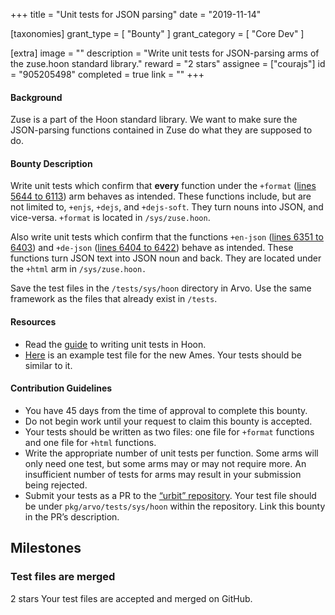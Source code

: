 +++
title = "Unit tests for JSON parsing"
date = "2019-11-14"

[taxonomies]
grant_type = [ "Bounty" ]
grant_category = [ "Core Dev" ]

[extra]
image = ""
description = "Write unit tests for JSON-parsing arms of the zuse.hoon standard library."
reward = "2 stars"
assignee = ["courajs"]
id = "905205498"
completed = true
link = ""
+++

#### Background

Zuse is a part of the Hoon standard library. We want to make sure the JSON-parsing functions contained in Zuse do what they are supposed to do.

#### Bounty Description

Write unit tests which confirm that **every** function under the `+format` ([lines 5644 to 6113](https://github.com/urbit/urbit/blob/0b0766b32b82a294b81f8f405548eb9f16d8c318/pkg/arvo/sys/zuse.hoon#L5644-L6113)) arm behaves as intended. These functions include, but are not limited to, `+enjs`, `+dejs`, and `+dejs-soft`. They turn nouns into JSON, and vice-versa. `+format` is located in `/sys/zuse.hoon`.

Also write unit tests which confirm that the functions `+en-json` ([lines 6351 to 6403](https://github.com/urbit/urbit/blob/0b0766b32b82a294b81f8f405548eb9f16d8c318/pkg/arvo/sys/zuse.hoon#L6351-L6403)) and `+de-json` ([lines 6404 to 6422](https://github.com/urbit/urbit/blob/0b0766b32b82a294b81f8f405548eb9f16d8c318/pkg/arvo/sys/zuse.hoon#L6404-L6422)) behave as intended. These functions turn JSON text into JSON noun and back. They are located under the `+html` arm in `/sys/zuse.hoon.`

Save the test files in the `/tests/sys/hoon` directory in Arvo. Use the same framework as the files that already exist in `/tests`.

#### Resources

- Read the [guide](https://github.com/urbit/urbit/blob/master/pkg/arvo/TESTING.udon) to writing unit tests in Hoon.
- [Here](https://github.com/urbit/urbit/blob/alef2/pkg/arvo/tests/sys/zuse/ordered-map.hoon) is an example test file for the new Ames. Your tests should be similar to it.

#### Contribution Guidelines

- You have 45 days from the time of approval to complete this bounty.
- Do not begin work until your request to claim this bounty is accepted.
- Your tests should be written as two files: one file for `+format` functions and one file for `+html` functions.
- Write the appropriate number of unit tests per function. Some arms will only need one test, but some arms may or may not require more. An insufficient number of tests for arms may result in your submission being rejected.
- Submit your tests as a PR to the [“urbit” repository](https://github.com/urbit/urbit). Your test file should be under `pkg/arvo/tests/sys/hoon` within the repository. Link this bounty in the PR’s description.

## Milestones

### Test files are merged

2 stars
Your test files are accepted and merged on GitHub.
